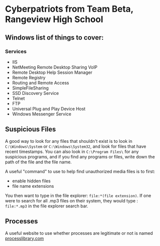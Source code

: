 # Cyberpatriots from Team Beta, Rangeview High School

## Windows list of things to cover:
### Services
- IIS
- NetMeeting Remote Desktop Sharing VoIP
- Remote Desktop Help Session Manager
- Remote Registry
- Routing and Remote Access
- SimpleFileSharing
- SSD Discovery Service
- Telnet
- FTP
- Universal Plug and Play Device Host
- Windows Messenger Service
 ## Suspicious Files
 A good way to look for any files that shouldn't exist is to look in ```C:\Windows\System``` or ```C:\Windows\System32```, and look for files that have recent timestamps.
 You can also look in ```C:\Program Files\``` for any suspicious programs, and if you find any programs or files, write down the path of the file and the file name.
 
 A useful "command" to use to help find unauthorized media files is to first:
 - enable hidden files
 - file name extensions
 
 You then want to type in the file explorer: ```file:*(file extension)```.
 If one were to search for all .mp3 files on their system, they would type : ```file:*.mp3``` in the file explorer search bar.
 
## Processes
A useful website to use whether processes are legitimate or not is named [processlibrary.com](https://processlibrary.com)
